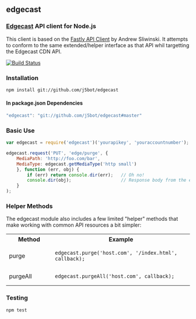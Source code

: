 ## edgecast
### [Edgecast](http://www.edgecast.com) API client for Node.js

This client is based on the [Fastly API Client](http://github.com/thisandagain/fastly) by Andrew Sliwinski.  It attempts to conform to the same extended/helper interface as that API whil targetting the Edgecast CDN API.

[![Build Status](https://travis-ci.org/j5bot/edgecast.png?branch=master)](https://travis-ci.org/j5bot/edgecast)

### Installation
```bash
npm install git://github.com/j5bot/edgecast
```

#### In package.json Dependencies
```javascript
"edgecast": "git://github.com/j5bot/edgecast#master"
```

### Basic Use
```javascript
var edgecast = require('edgecast')('yourapikey', 'youraccountnumber');

edgecast.request('PUT', 'edge/purge', {
    MediaPath: 'http://foo.com/bar',
    MediaType: edgecast.getMediaType('http small')
    }, function (err, obj) {
        if (err) return console.dir(err);   // Oh no!
        console.dir(obj);                   // Response body from the edgecast API
    }
);
```

### Helper Methods
The edgecast module also includes a few limited "helper" methods that make working with common API resources a bit simpler:

<table width="100%">
    <tr>
        <th width="25%">Method</td>
        <th width="75%">Example</td>
    </tr>
    <tr>
        <td>purge</td>
        <td><pre lang="javascript"><code>edgecast.purge('host.com', '/index.html', callback);</code></pre></td>
    </tr>
    <tr>
        <td>purgeAll</td>
        <td><pre lang="javascript"><code>edgecast.purgeAll('host.com', callback);</code></pre></td>
    </tr>
</table>

### Testing
```bash
npm test
```